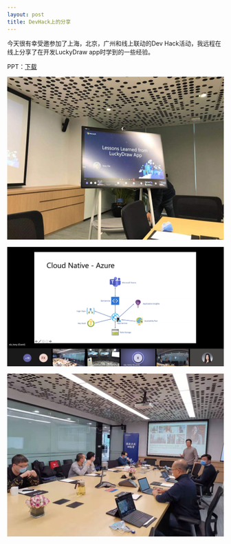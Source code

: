 ```yaml
---
layout: post
title: DevHack上的分享
---
```


今天很有幸受邀参加了上海，北京，广州和线上联动的Dev Hack活动，我远程在线上分享了在开发LuckyDraw app时学到的一些经验。

PPT：[下载](../images/post20210127/DevHack_LuckyDraw.pdf)

![Photo](../images/post20210127/photo01.jpg)

![Photo](../images/post20210127/photo02.jpg)

![Photo](../images/post20210127/photo03.jpg)
